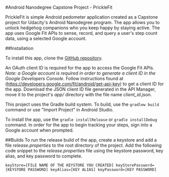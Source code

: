 #Android Nanodegree Capstone Project - PrickleFit

PrickleFit is simple Android pedometer application created as a Capstone project
for Udacity's Android Nanodegree program. The app allows you to unlock hedgehog
companions who you keep happy by staying active. The app uses Google Fit APIs
to sense, record, and query a user's step count data, using a selected Google
account.

##Installation

To install this app, clone the [GitHub repository](https://github.com/grimesmea/Capstone-Project).

An OAuth client ID is required for the app to access the Google Fit APIs. *Note:
a Google account is required in order to generate a client ID in the Google
Developers Console.* Follow instructions found at
(https://developers.google.com/fit/android/get-api-key) to get a client ID for
the app. Download the JSON client ID file generated in the API Manager, move it
to the project's *app/* directory with the file name *client_id.json*.

This project uses the Gradle build system. To build, use the `gradlew build`
command or use "Import Project" in Android Studio.

To install the app, use the `gradle installRelease` or `gradle installDebug`
command. In order for the app to begin tracking your steps, sign into a Google
account when prompted.

##Builds
To run the release build of the app, create a keystore and add a file
*release.properties* to the root directory of the project. Add the following
code snippet to the *release.properties* file using the keystore password,
key alias, and key password to complete.

`keyStore=[FILE NAME OF THE KEYSTORE YOU CREATED]
keyStorePassword=[KEYSTORE PASSWORD]
keyAlias=[KEY ALIAS]
keyPassword=[KEY PASSWORD]`
